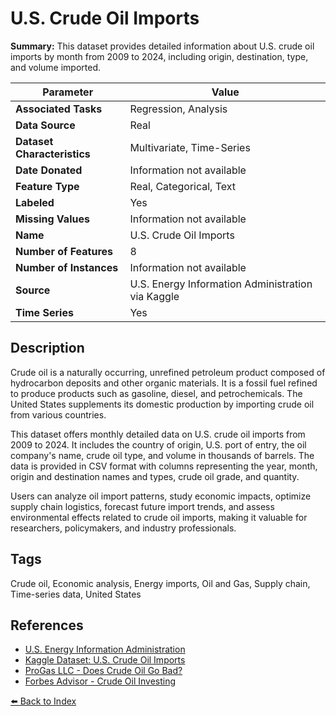 # U.S. Crude Oil Imports

**Summary:** This dataset provides detailed information about U.S. crude oil imports by month from 2009 to 2024, including origin, destination, type, and volume imported.

| Parameter | Value |
| --- | --- |
| **Associated Tasks** | Regression, Analysis |
| **Data Source** | Real |
| **Dataset Characteristics** | Multivariate, Time-Series |
| **Date Donated** | Information not available |
| **Feature Type** | Real, Categorical, Text |
| **Labeled** | Yes |
| **Missing Values** | Information not available |
| **Name** | U.S. Crude Oil Imports |
| **Number of Features** | 8 |
| **Number of Instances** | Information not available |
| **Source** | U.S. Energy Information Administration via Kaggle |
| **Time Series** | Yes |

## Description

Crude oil is a naturally occurring, unrefined petroleum product composed of hydrocarbon deposits and other organic materials. It is a fossil fuel refined to produce products such as gasoline, diesel, and petrochemicals. The United States supplements its domestic production by importing crude oil from various countries.

This dataset offers monthly detailed data on U.S. crude oil imports from 2009 to 2024. It includes the country of origin, U.S. port of entry, the oil company's name, crude oil type, and volume in thousands of barrels. The data is provided in CSV format with columns representing the year, month, origin and destination names and types, crude oil grade, and quantity.

Users can analyze oil import patterns, study economic impacts, optimize supply chain logistics, forecast future import trends, and assess environmental effects related to crude oil imports, making it valuable for researchers, policymakers, and industry professionals.

## Tags

Crude oil, Economic analysis, Energy imports, Oil and Gas, Supply chain, Time-series data, United States

## References

- [U.S. Energy Information Administration](https://www.eia.gov/)
- [Kaggle Dataset: U.S. Crude Oil Imports](https://www.kaggle.com/datasets/alistairking/u-s-crude-oil-imports)
- [ProGas LLC - Does Crude Oil Go Bad?](https://www.progasllc.com/does-crude-oil-go-bad/)
- [Forbes Advisor - Crude Oil Investing](https://www.forbes.com/advisor/investing/crude-oil-investing/)

[⬅️ Back to Index](../README.md)
